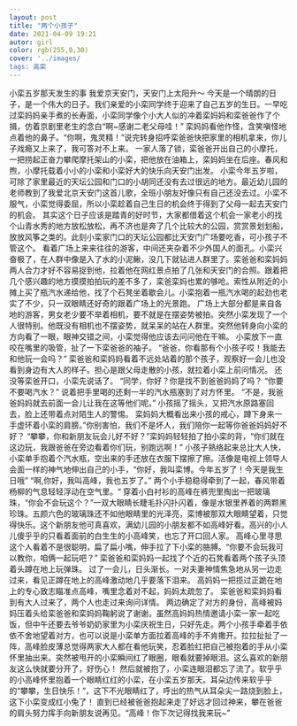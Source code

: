 ```yaml
---
layout: post
title: "两个小孩子"
date: 2021-04-09 19:21
autor: girl
color: rgb(255,0,30)
cover: '../images/
tags: 高栾
---
```

小栾五岁那天发生的事
我爱京天安门，天安门上太阳升～
今天是一个晴朗的日子，是一个伟大的日子。我们亲爱的小栾同学终于迎来了自己五岁的生日。一早吃过栾妈妈亲手煮的长寿面，小栾同学像个小大人似的冲着栾妈妈和栾爸爸作了个揖，仿着京剧里老生的念白“啊~感谢二老父母哇！”
栾妈妈看他作怪，含笑嗔怪地点着他的鼻子。“你啊，鬼灵精！”说完转身招呼栾爸爸快把家里的相机拿来，你儿子戏瘾又上来了，我可答对不上来。
一家人落了锁，栾爸爸开出自己的小摩托，一把捞起正奋力攀爬摩托架山的小栾，把他放在油箱上，栾妈妈坐在后座。春风和煦，小摩托载着小小的小栾和小栾好大的快乐向天安门出发。
小栾今年五岁啦，可除了家里最近的天坛公园和门口的小胡同还没有去过很远的地方。最近幼儿园的老师教到了我爱北京天安门这首儿歌，全班小朋友好像只有自己还没去过。小栾不服气，小栾觉得委屈，所以小栾趁着自己生日的机会终于得到了父母一起去天安门的机会。
其实这个日子应该是踏青的好时节，大家都借着这个机会一家老小的找个山青水秀的地方放松放松，再不济也是奔了几个比较大的公园，赏赏景划划船，放放风筝之类的。此刻小栾家门口的天坛公园都比天安门广场要吃香，可小孩子不管这个。
看着广场上来来往往的游客，中间还夹杂着不少外国人的面孔。小栾兴奋极了，在人群中像是入了水的小泥鳅，没几下就钻进人群里了。栾爸爸和栾妈妈两人合力才好不容易捉到他，拉着他在网红景点拍了几张和天安门的合照。跟着把几个感兴趣的地方摸摸拍拍玩的差不多了，栾爸栾妈也累的够呛。索性从附近的小摊上买了瓶汽水递给他，找了个石凳坐着歇会儿。小栾抱着一瓶汽水喝的起劲也老实了不少，只一双眼睛还好奇的跟着广场上的光景跑。
广场上大部分都是来自各地的游客，男女老少要不举着相机，要不就是在摆姿势被拍。突然小栾发现了一个人很特别。他既没有相机也不摆姿势，就呆呆的站在人群里。突然他转身向小栾的方向看了一眼，眼神交错之间，小栾觉得他应该去问问他在干嘛。
小栾放下一直咬在嘴里的吸管，扯了一下栾爸爸的袖子。
“爸爸，你看那有个小孩子哎！我能去和他玩一会吗？”
栾爸爸和栾妈妈看着不远处站着的那个孩子，观察好一会儿也没看到身边有大人的样子。担心是跟父母走散的小孩，就拉着小栾上前问情况。
还没等栾爸开口，小栾先说话了。
“同学，你好？你是找不到爸爸妈妈了吗？
“你要不要喝汽水？”
说着把手里喝的还剩一半的汽水瓶塞到了对方怀里。
“不是，我爸爸妈妈就去前面一会儿让我在这等他们呢。”
小孩摇了摇头，又把汽水原路塞回去，脸上还带着点对陌生人的警惕。
栾妈妈大概看出来小孩的戒心，蹲下身来一手虚环着小栾的肩膀。”你别害怕，我们不是坏人，我们陪你一起等你爸爸妈妈好不好？
“攀攀，你和新朋友玩会儿好不好？”栾妈妈轻轻拍了拍小栾的背，“你们就在这边玩，我跟爸爸在旁边看着你们玩，别跑远啊！”
小孩子熟络起来总比大人快，小栾单手抱着个汽水瓶，空出来的手还放在衣服下摆擦了擦。活像是电视上领导人会面一样的神气地伸出自己的小手，“你好，我叫栾博。今年五岁了！今天是我生日哦”
“啊,你好，我叫高峰，我也五岁了。”
两个小手稳稳得牵到了一起，春风带着杨柳的气息轻轻浮动在空气里。“
穿着小白衬衫的高峰在裤兜里掏出一把玻璃珠，“你会不会玩这个？”一双大眼睛长睫毛扑闪扑闪着，像是水银里养着的两颗黑珍珠。五颜六色的玻璃珠还不如他眼睛里的光泽亮，栾博被那双大眼睛望着，只觉得快乐。这个新朋友他可真喜欢，满幼儿园的小朋友都不如高峰好看。高兴的小人儿傻乎乎的只看着面前的白生生的小高峰笑，也忘了开口回人家。
高峰心里寻思这个人看着不是很聪明，扁了扁小嘴，伸手拉了下小栾的胳膊。“你要不会玩我可以教你，咱俩一起玩吧？”
栾爸爸和栾妈妈一起找了个近的石凳看着两个孩子头顶着头蹲在地上玩弹珠。
过了一会儿，日头渐长。一对夫妻神情焦急地从另一边走过来，看见正蹲在地上的高峰激动地几乎要落下泪来。
高妈妈一把揽过正跪在地上的专心致志瞄准点高峰，嘴里念着对不起，妈妈太疏忽了。
栾爸爸和栾妈妈看到有大人过来了，两个人也走过来询问详情。
两边确定了对方的身份，高峰被妈妈压着头给栾爸爸和栾妈妈鞠躬说了谢谢。虽然高妈妈热情邀请小栾一家一起吃饭，但中午还要去爷爷奶奶家里为小栾庆祝生日，只好先走。两个小孩手牵着手依依不舍地望着对方，也可以说是小栾单方面拉着高峰的手不肯撒开。拉拉扯扯了一阵，高峰脸皮薄总觉得两家大人都在看他玩笑，忍着脸红把自己被抱着的手从小栾怀里抽出来。突然被甩开的小栾瞬间红了眼圈，眼看就要掉眼泪。这么喜欢的新朋友这么快就要分开了，好伤心！
然后就被抱了，小栾连眼泪都忘了流了。软乎乎的小高峰怀里抱着一个眼睛红红的小栾，在小栾五岁那天。耳朵边传来软乎乎的“攀攀，生日快乐！”，这下不光眼睛红了，呼出的热气从耳朵尖一路烧到脸上，这下小栾变成红小兔了！
直到已经被爸爸抱起来走了好远才回过神来，攀在爸爸的肩头努力挥手向新朋友说再见。“高峰！你下次记得找我来玩~”






